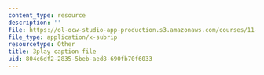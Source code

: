 ```yaml
---
content_type: resource
description: ''
file: https://ol-ocw-studio-app-production.s3.amazonaws.com/courses/11-382-water-diplomacy-spring-2021/804c6df228355bebaed8690fb70f6033_w2HASHQ8nYw.vtt
file_type: application/x-subrip
resourcetype: Other
title: 3play caption file
uid: 804c6df2-2835-5beb-aed8-690fb70f6033
---
```

